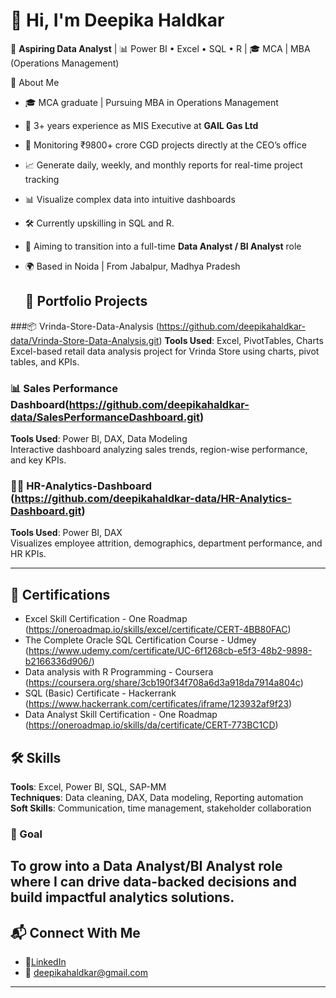 # 👋 Hi, I'm Deepika Haldkar

🎯 **Aspiring Data Analyst** | 📊 Power BI • Excel • SQL • R | 🎓 MCA | MBA (Operations Management)


🌟 About Me

- 🎓 MCA graduate | Pursuing MBA in Operations Management
- 🏢 3+ years experience as MIS Executive at **GAIL Gas Ltd** 
- 💼 Monitoring ₹9800+ crore CGD projects directly at the CEO’s office  
- 📈 Generate daily, weekly, and monthly reports for real-time project tracking
- 📊 Visualize complex data into intuitive dashboards
- 🛠️ Currently upskilling in SQL and R.
- 🎯 Aiming to transition into a full-time **Data Analyst / BI Analyst** role
- 🌍 Based in Noida | From Jabalpur, Madhya Pradesh


  ## 📂 Portfolio Projects

###📦 Vrinda-Store-Data-Analysis (https://github.com/deepikahaldkar-data/Vrinda-Store-Data-Analysis.git)
**Tools Used**: Excel, PivotTables, Charts  
Excel-based retail data analysis project for Vrinda Store using charts, pivot tables, and KPIs.

### 📊 Sales Performance Dashboard(https://github.com/deepikahaldkar-data/SalesPerformanceDashboard.git)
**Tools Used**: Power BI, DAX, Data Modeling  
Interactive dashboard analyzing sales trends, region-wise performance, and key KPIs.

### 🧑‍💼 HR-Analytics-Dashboard (https://github.com/deepikahaldkar-data/HR-Analytics-Dashboard.git)
**Tools Used**: Power BI, DAX  
Visualizes employee attrition, demographics, department performance, and HR KPIs.


----

 ## 🧠 Certifications
 - Excel Skill Certification -  One Roadmap  (https://oneroadmap.io/skills/excel/certificate/CERT-4BB80FAC)
- The Complete Oracle SQL Certification Course - Udmey (https://www.udemy.com/certificate/UC-6f1268cb-e5f3-48b2-9898-b2166336d906/)
- Data analysis with R Programming - Coursera (https://coursera.org/share/3cb190f34f708a6d3a918da7914a804c)
- SQL (Basic) Certificate - Hackerrank (https://www.hackerrank.com/certificates/iframe/123932af9f23)
- Data Analyst Skill Certification -  One Roadmap  (https://oneroadmap.io/skills/da/certificate/CERT-773BC1CD)

## 🛠️ Skills

**Tools**: Excel, Power BI, SQL, SAP-MM  
**Techniques**: Data cleaning, DAX, Data modeling, Reporting automation  
**Soft Skills**: Communication, time management, stakeholder collaboration

### 🌱 Goal  
To grow into a Data Analyst/BI Analyst role where I can drive data-backed decisions and build impactful analytics solutions.
---

## 📬 Connect With Me

- 💼[LinkedIn](https://www.linkedin.com/in/deepika-haldkar)  
- 📧 deepikahaldkar@gmail.com

---

